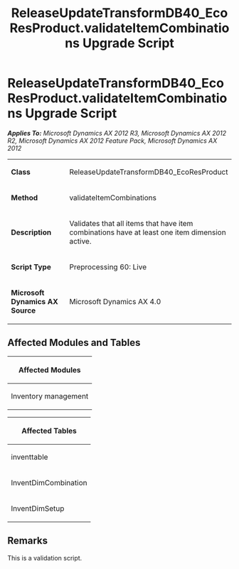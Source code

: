 ﻿---
title: ReleaseUpdateTransformDB40_EcoResProduct.validateItemCombinations Upgrade Script
TOCTitle: ReleaseUpdateTransformDB40_EcoResProduct.validateItemCombinations Upgrade Script
ms:assetid: b3805f97-15d8-8fc3-a1e6-bac19628234c
ms:mtpsurl: https://msdn.microsoft.com/en-us/library/JJ736938(v=AX.60)
ms:contentKeyID: 49710622
ms.date: 05/18/2015
mtps_version: v=AX.60
---

# ReleaseUpdateTransformDB40\_EcoResProduct.validateItemCombinations Upgrade Script 


_**Applies To:** Microsoft Dynamics AX 2012 R3, Microsoft Dynamics AX 2012 R2, Microsoft Dynamics AX 2012 Feature Pack, Microsoft Dynamics AX 2012_

<table>
<colgroup>
<col style="width: 50%" />
<col style="width: 50%" />
</colgroup>
<tbody>
<tr class="odd">
<td><p><strong>Class</strong></p></td>
<td><p>ReleaseUpdateTransformDB40_EcoResProduct</p></td>
</tr>
<tr class="even">
<td><p><strong>Method</strong></p></td>
<td><p>validateItemCombinations</p></td>
</tr>
<tr class="odd">
<td><p><strong>Description</strong></p></td>
<td><p>Validates that all items that have item combinations have at least one item dimension active.</p></td>
</tr>
<tr class="even">
<td><p><strong>Script Type</strong></p></td>
<td><p>Preprocessing 60: Live</p></td>
</tr>
<tr class="odd">
<td><p><strong>Microsoft Dynamics AX Source</strong></p></td>
<td><p>Microsoft Dynamics AX 4.0</p></td>
</tr>
</tbody>
</table>


## Affected Modules and Tables

<table>
<colgroup>
<col style="width: 100%" />
</colgroup>
<thead>
<tr class="header">
<th><p>Affected Modules</p></th>
</tr>
</thead>
<tbody>
<tr class="odd">
<td><p>Inventory management</p></td>
</tr>
</tbody>
</table>


<table>
<colgroup>
<col style="width: 100%" />
</colgroup>
<thead>
<tr class="header">
<th><p>Affected Tables</p></th>
</tr>
</thead>
<tbody>
<tr class="odd">
<td><p>inventtable</p></td>
</tr>
<tr class="even">
<td><p>InventDimCombination</p></td>
</tr>
<tr class="odd">
<td><p>InventDimSetup</p></td>
</tr>
</tbody>
</table>


## Remarks

This is a validation script.

  


